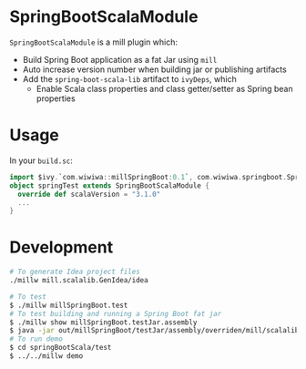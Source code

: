 # SpringBootScalaModule

`SpringBootScalaModule` is a mill plugin which:
* Build Spring Boot application as a fat Jar using `mill`
* Auto increase version number when building jar or publishing artifacts
* Add the `spring-boot-scala-lib` artifact to `ivyDeps`, which
  * Enable Scala class properties and class getter/setter as Spring bean properties

# Usage

In your `build.sc`:
```scala
import $ivy.`com.wiwiwa::millSpringBoot:0.1`, com.wiwiwa.springboot.SpringBootScalaModule
object springTest extends SpringBootScalaModule {
  override def scalaVersion = "3.1.0"
  ...
}
```

# Development

```bash
# To generate Idea project files
./millw mill.scalalib.GenIdea/idea

# To test
$ ./millw millSpringBoot.test
# To test building and running a Spring Boot fat jar
$ ./millw show millSpringBoot.testJar.assembly
$ java -jar out/millSpringBoot/testJar/assembly/overriden/mill/scalalib/JavaModule/assembly/dest/out.jar
# To run demo
$ cd springBootScala/test
$ ../../millw demo
```

